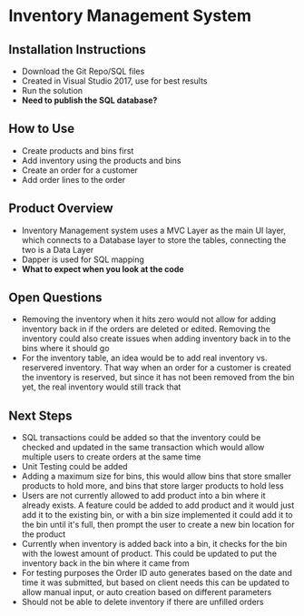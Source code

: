 # Inventory Management System

## Installation Instructions
- Download the Git Repo/SQL files
- Created in Visual Studio 2017, use for best results
- Run the solution
- **Need to publish the SQL database?**

## How to Use
- Create products and bins first
- Add inventory using the products and bins
- Create an order for a customer
- Add order lines to the order

## Product Overview
- Inventory Management system uses a MVC Layer as the main UI layer, which connects to a Database layer to store the tables, connecting the two is a Data Layer
- Dapper is used for SQL mapping
- **What to expect when you look at the code**

## Open Questions
- Removing the inventory when it hits zero would not allow for adding inventory back in if the orders are deleted or edited. Removing the inventory could also create issues when adding inventory back in to the bins where it should go
- For the inventory table, an idea would be to add real inventory vs. reservered inventory. That way when an order for a customer is created the inventory is reserved, but since it has not been removed from the bin yet, the real inventory would still track that

## Next Steps
- SQL transactions could be added so that the inventory could be checked and updated in the same transaction which would allow multiple users to create orders at the same time 
- Unit Testing could be added
- Adding a maximum size for bins, this would allow bins that store smaller products to hold more, and bins that store larger products to hold less
- Users are not currently allowed to add product into a bin where it already exists. A feature could be added to add product and it would just add it to the existing bin, or with a bin size implemented it could add it to the bin until it's full, then prompt the user to create a new bin location for the product
- Currently when inventory is added back into a bin, it checks for the bin with the lowest amount of product. This could be updated to put the inventory back in the bin where it came from
- For testing purposes the Order ID auto generates based on the date and time it was submitted, but based on client needs this can be updated to allow manual input, or auto creation based on different parameters
- Should not be able to delete inventory if there are unfilled orders